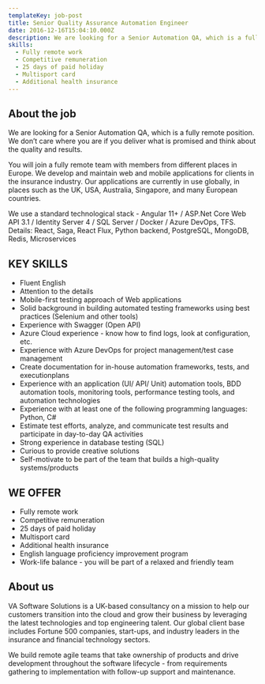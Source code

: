 ```yaml
---
templateKey: job-post
title: Senior Quality Assurance Automation Engineer
date: 2016-12-16T15:04:10.000Z
description: We are looking for a Senior Automation QA, which is a fully remote position. We don’t care where you are if you deliver what is promised and think about the quality and results
skills:
  - Fully remote work
  - Competitive remuneration
  - 25 days of paid holiday
  - Multisport card
  - Additional health insurance
---
```


## About the job
We are looking for a Senior Automation QA, which is a fully remote position. We don’t 
care where you are if you deliver what is promised and think about the quality and 
results.

You will join a fully remote team with members from different places in Europe. We 
develop and maintain web and mobile applications for clients in the insurance industry. 
Our applications are currently in use globally, in places such as the UK, USA, Australia, 
Singapore, and many European countries.

We use a standard technological stack - Angular 11+ / ASP.Net Core Web API 3.1 / 
Identity Server 4 / SQL Server / Docker / Azure DevOps, TFS. 
Details: React, Saga, React Flux, Python backend, PostgreSQL, MongoDB, Redis, 
Microservices

## KEY SKILLS
- Fluent English
- Attention to the details
- Mobile-first testing approach of Web applications
- Solid background in building automated testing frameworks using best practices (Selenium and other tools)
- Experience with Swagger (Open API)
- Azure Cloud experience - know how to find logs, look at configuration, etc.
- Experience with Azure DevOps for project management/test case management
- Create documentation for in-house automation frameworks, tests, and executionplans
- Experience with an application (UI/ API/ Unit) automation tools, BDD automation tools, monitoring tools, performance testing tools, and automation technologies
- Experience with at least one of the following programming languages: Python, C#
- Estimate test efforts, analyze, and communicate test results and participate in day-to-day QA activities
- Strong experience in database testing (SQL)   
- Curious to provide creative solutions
- Self-motivate to be part of the team that builds a high-quality systems/products

## WE OFFER

- Fully remote work
- Competitive remuneration
- 25 days of paid holiday
- Multisport card
- Additional health insurance
- English language proficiency improvement program
- Work-life balance - you will be part of a relaxed and friendly team

## About us

VA Software Solutions is a UK-based consultancy on a mission to help our customers 
transition into the cloud and grow their business by leveraging the latest technologies 
and top engineering talent. Our global client base includes Fortune 500 companies, 
start-ups, and industry leaders in the insurance and financial technology sectors.

We build remote agile teams that take ownership of products and drive development 
throughout the software lifecycle - from requirements gathering to implementation with 
follow-up support and maintenance.